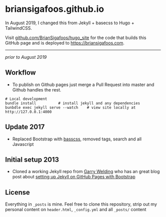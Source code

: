 # briansigafoos.github.io

In August 2019, I changed this from Jekyll + basecss to Hugo + TailwindCSS.

Visit [github.com/BrianSigafoos/hugo_site](https://github.com/BrianSigafoos/hugo_site) for
the code that builds this GitHub page and is deployed to
https://briansigafoos.com.

---

*prior to August 2019*

## Workflow

- To publish on Github pages just merge a Pull Request into master and Github handles the rest.

```shell
# Local development
bundle install          # install jekyll and any dependencies
bunbdle exec jekyll serve --watch    # view site locally at http://127.0.0.1:4000
```

## Update 2017

- Replaced Bootstrap with [basscss](http://basscss.com/), removed tags, search and all Javascript

## Initial setup 2013

- Cloned a working Jekyll repo from [Garry Welding](https://github.com/gkwelding) who has an great blog post about [setting up Jekyll on GitHub Pages with Bootstrap](http://in-the-attic.com/2013/01/04/building-a-blog-using-jekyll-bootstrap-and-github-pages-a-beginners-guide/)

## License

Everything in `_posts` is mine.
Feel free to clone this repository, strip out my personal content on `header.html`, `_config.yml` and all `_posts/` content
